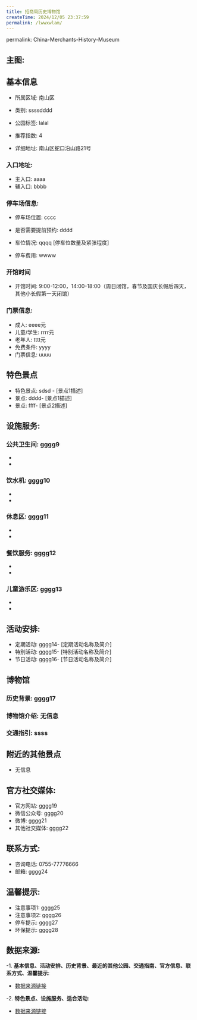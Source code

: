 ```yaml
---
title: 招商局历史博物馆
createTime: 2024/12/05 23:37:59
permalink: /lwwxwlam/
---
```

permalink: China-Merchants-History-Museum
## 主图:
<ImageCard
image="nan"
title= "招商局历史博物馆"
description= ""
date="2024/12/05"
href="/"
author="市文化广电旅游体育局"
/>
## 基本信息

- 所属区域: 南山区

- 类别: ssssdddd

- 公园标签: lalal

- 推荐指数: 4

- 详细地址: 南山区蛇口沿山路21号

### 入口地址:
- 主入口: aaaa
- 辅入口: bbbb
### 停车场信息:
- 停车场位置: cccc

- 是否需要提前预约: dddd

- 车位情况: qqqq [停车位数量及紧张程度]

- 停车费用: wwww

### 开馆时间
- 开馆时间: 9:00-12:00，14:00-18:00（周日闭馆，春节及国庆长假后四天，其他小长假第一天闭馆）

### 门票信息:
- 成人: eeee元
- 儿童/学生: rrrr元
- 老年人: tttt元
- 免费条件: yyyy
- 门票信息: uuuu
## 特色景点
- 特色景点: sdsd - [景点1描述]
- 景点: dddd- [景点1描述]
- 景点: ffff- [景点2描述]
## 设施服务:
### 公共卫生间: gggg9
- 
- 
### 饮水机: gggg10
- 
- 
### 休息区: gggg11
- 
- 
### 餐饮服务: gggg12
- 
- 
### 儿童游乐区: gggg13
- 
- 
## 活动安排:
- 定期活动: gggg14- [定期活动名称及简介]
- 特别活动: gggg15- [特别活动名称及简介]
- 节日活动: gggg16- [节日活动名称及简介]
## 博物馆
### 历史背景: gggg17
### 博物馆介绍: 无信息
### 交通指引: ssss

## 附近的其他景点
- 无信息

## 官方社交媒体:
- 官方网站: gggg19
- 微信公众号: gggg20
- 微博: gggg21
- 其他社交媒体: gggg22

## 联系方式:
- 咨询电话: 0755-77776666
- 邮箱: gggg24

## 温馨提示:
- 注意事项1: gggg25
- 注意事项2: gggg26
- 停车提示: gggg27
- 环保提示: gggg28

## 数据来源:
-1. **基本信息、活动安排、历史背景、最近的其他公园、交通指南、官方信息、联系方式、温馨提示**:
- [数据来源链接](http://wtl.sz.gov.cn/ggfw/whl/bwgylb/index.html)

-2. **特色景点、设施服务、适合活动**:
- [数据来源链接](http://wtl.sz.gov.cn/ggfw/whl/bwgylb/index.html)

